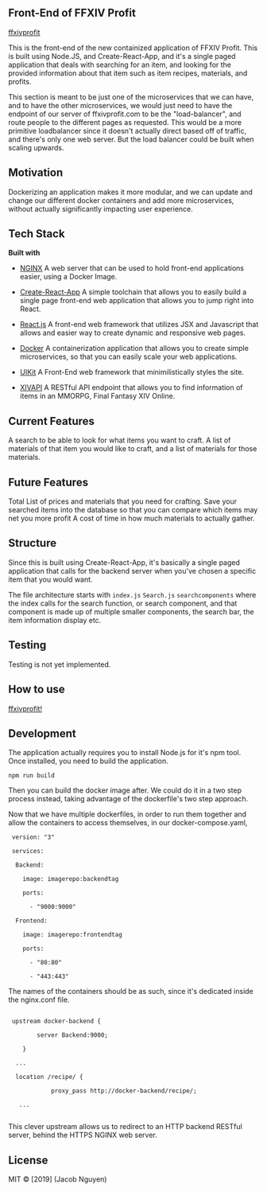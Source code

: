 ## Front-End of FFXIV Profit

[ffxivprofit](http://ffxivprofit.com/)

This is the front-end of the new containized application of FFXIV Profit.
This is built using Node.JS, and Create-React-App, and it's a single paged application that deals with searching for an item, and looking for the provided information about that item such as item recipes, materials, and profits.

This section is meant to be just one of the microservices that we can have, and to have the other microservices, we would just need to have the endpoint of our server of ffxivprofit.com to be the "load-balancer", and route people to the different pages as requested.
This would be a more primitive loadbalancer since it doesn't actually direct based off of traffic, and there's only one web server. But the load balancer could be built when scaling upwards.

## Motivation
Dockerizing an application makes it more modular, and we can update and change our different docker containers and add more microservices, without actually significantly impacting user experience.

## Tech Stack
<b>Built with</b>

-   [NGINX](https://www.nginx.com/)
A web server that can be used to hold front-end applications easier, using a Docker Image.

-   [Create-React-App](https://github.com/facebook/create-react-app)
A simple toolchain that allows you to easily build a single page front-end web application that allows you to jump right into React.

-   [React.js](https://reactjs.org/)
A front-end web framework that utilizes JSX and Javascript that allows and easier way to create dynamic and responsive web pages.

-   [Docker](https://www.docker.com/)
A containerization application that allows you to create simple microservices, so that you can easily scale your web applications.

-   [UIKit](https://getuikit.com/)
A Front-End web framework that minimilistically styles the site.

-   [XIVAPI](https://xivapi.com/)
A RESTful API endpoint that allows you to find information of items in an MMORPG, Final Fantasy XIV Online.

## Current Features
A search to be able to look for what items you want to craft.
A list of materials of that item you would like to craft, and a list of materials for those materials.

## Future Features
Total List of prices and materials that you need for crafting.
Save your searched items into the database so that you can compare which items may net you more profit
A cost of time in how much materials to actually gather.

## Structure
Since this is built using Create-React-App, it's basically a single paged application that calls for the backend server when you've chosen a specific item that you would want.

The file architecture starts with
`index.js`
`Search.js`
`searchcomponents`
where the index calls for the search function, or search component, and that component is made up of multiple smaller components, the search bar, the item information display etc.

## Testing
Testing is not yet implemented.

## How to use
[ffxivprofit!](http://ffxivprofit.com/)

## Development
The application actually requires you to install Node.js for it's npm tool. Once installed, you need to build the application.

`npm run build`

Then you can build the docker image after. We could do it in a two step process instead, taking advantage of the dockerfile's two step approach.

Now that we have multiple dockerfiles, in order to run them together and allow the containers to access themselves, in our docker-compose.yaml,

```docker
 version: "3"

 services: 

  Backend: 
  
    image: imagerepo:backendtag
    
    ports: 
    
      - "9000:9000"
      
  Frontend:
  
    image: imagerepo:frontendtag
    
    ports: 
    
      - "80:80"
      
      - "443:443" 
```

The names of the containers should be as such, since it's dedicated inside the nginx.conf file.

```

 upstream docker-backend {

		server Backend:9000;
		
	}
	
  ...
  
  location /recipe/ {
  
			proxy_pass http://docker-backend/recipe/;
			
   ...
   
```

This clever upstream allows us to redirect to an HTTP backend RESTful server, behind the HTTPS NGINX web server.

## License
MIT © \[2019] (Jacob Nguyen)